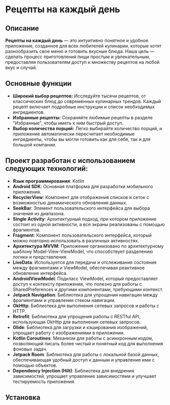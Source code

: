 # Рецепты на каждый день

## Описание

**Рецепты на каждый день** — это интуитивно понятное и удобное приложение, созданное для всех любителей кулинарии,
которые хотят разнообразить свое меню и готовить вкусные блюда. Наша цель — сделать процесс приготовления пищи простым и
увлекательным, предоставляя пользователям доступ к множеству рецептов на любой вкус и случай.

## Основные функции

- **Широкий выбор рецептов:** Исследуйте тысячи рецептов, от классических блюд до современных кулинарных трендов. Каждый рецепт включает подробные инструкции и список необходимых ингредиентов.
- **Избранные рецепты:** Сохраняйте любимые рецепты в разделе "Избранные", чтобы иметь к ним быстрый доступ.
- **Выбор количества порций:** Легко выбирайте количество порций, и приложение автоматически пересчитает необходимые ингредиенты, чтобы вы могли готовить как для себя, так и для большой компании.


## Проект разработан с использованием следующих технологий:

- **Язык программирования**: Kotlin
- **Android SDK**: Основная платформа для разработки мобильного приложения.
- **RecyclerView**: Компонент для отображения списков и сеток с возможностью динамического обновления данных.
- **SeekBar**: Элемент пользовательского интерфейса для выбора значения из диапазона.
- **Single Activity**: Архитектурный подход, при котором приложение состоит из одной активности, а все экраны реализованы с помощью фрагментов.
- **Fragment**: Компонент пользовательского интерфейса, который можно повторно использовать в различных активностях.
- **Архитектура MVVM**: Приложение организовано по архитектурному шаблону Model-View-ViewModel, что способствует разделению логики и представления.
- **LiveData**: Используется для передачи и отслеживания состояния между фрагментами и ViewModel, обеспечивая реактивное обновление интерфейса.
- **AndroidViewModel**: Подкласс ViewModel, который предоставляет доступ к контексту приложения, что полезно для работы с SharedPreferences и другими компонентами, требующими контекст.
- **Jetpack Navigation**: Библиотека для упрощения навигации между фрагментами и управления стеком навигации.
- **OkHttp**: Библиотека для выполнения сетевых запросов и работы с HTTP.
- **Retrofit**: Библиотека для упрощения работы с RESTful API, использующая OkHttp для выполнения сетевых запросов.
- **Glide**: Библиотека для загрузки и кэширования изображений, упрощает работу с изображениями в приложении.
- **Kotlin Coroutines**: Механизм для работы с асинхронным кодом, позволяющий писать более чистый и понятный код для выполнения фоновых задач.
- **Jetpack Room**: Библиотека для работы с локальной базой данных, обеспечивающая удобный доступ к данным и управление ими с помощью объектов.
- **Dependency Injection (Hilt)**: Библиотека для внедрения зависимостей, упрощает управление зависимостями и улучшает тестируемость приложения.

## Установка
